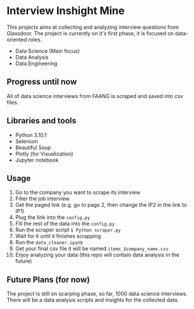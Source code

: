 # Interview Inshight Mine

This projects aims at collecting and analyzing interview questions from Glassdoor.
The project is currently on it's first phase, it is focused on data-oriented roles.
* Data Science (Main focus)
* Data Analysis 
* Data Engineering

## Progress until now
All of data science interviews from FAANG is scraped and saved into csv files.

## Libraries and tools
* Python 3.10.1
* Selenium
* Beautiful Soup
* Plotly (for Visualization)
* Jupyter notebook
## Usage
1. Go to the company you want to scrape its interview
2. Filter the job interview
3. Get the paged link (e.g. go to page 2, then change the IP2 in the link to IP1)
4. Plug the link into the ```config.py``` 
5. Fill the rest of the data into the ```config.py``` 
6. Run the scraper script ```$ Python scraper.py```
7. Wait for it until it finishes scrapping
8. Run the ```data_cleaner.ipynb``` 
9. Get your final csv file it will be named ```items_$company_name.csv```
10. Enjoy analyzing your data (this repo will contain data analysis in the future)
## Future Plans (for now)
The project is still on scarping phase, so far, 1000 data science interviews.
There will be a data analysis scripts and insights for the collected data. 

